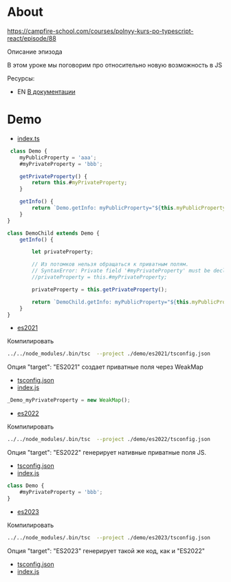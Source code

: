 # About

https://campfire-school.com/courses/polnyy-kurs-po-typescript-react/episode/88

Описание эпизода

В этом уроке мы поговорим про относительно новую возможность в JS

Ресурсы:

* EN [В документации](https://developer.mozilla.org/en-US/docs/Web/JavaScript/Reference/Classes/Private_properties)

# Demo

* [index.ts](demo/index.ts[demo-js.js](demo/demo-js.js))

```js
 class Demo {
    myPublicProperty = 'aaa';
    #myPrivateProperty = 'bbb';

    getPrivateProperty() {
        return this.#myPrivateProperty;
    }

    getInfo() {
        return `Demo.getInfo: myPublicProperty="${this.myPublicProperty}"; myPrivateProperty="${this.#myPrivateProperty}"`;
    }
}

class DemoChild extends Demo {
    getInfo() {

        let privateProperty;

        // Из потомков нельзя обращаться к приватным полям.
        // SyntaxError: Private field '#myPrivateProperty' must be declared in an enclosing class
        //privateProperty = this.#myPrivateProperty;

        privateProperty = this.getPrivateProperty();

        return `DemoChild.getInfo: myPublicProperty="${this.myPublicProperty}"; getPrivateProperty="${privateProperty}"`;
    }
}
```

* [es2021](demo/es2021)

Компилировать

```bash
../../node_modules/.bin/tsc  --project ./demo/es2021/tsconfig.json
```

Опция "target": "ES2021" создает приватные поля через WeakMap

* [tsconfig.json](demo/es2021/tsconfig.json)
* [index.js](demo/es2021/index.js)

```js
_Demo_myPrivateProperty = new WeakMap();
```

* [es2022](demo/es2022)

Компилировать

```bash
../../node_modules/.bin/tsc  --project ./demo/es2022/tsconfig.json
```

Опция "target": "ES2022" генерирует нативные приватные поля JS.

* [tsconfig.json](demo/es2022/tsconfig.json)
* [index.js](demo/es2022/index.js)

```js
class Demo {
    #myPrivateProperty = 'bbb';
}
```

* [es2023](demo/es2023)

Компилировать

```bash
../../node_modules/.bin/tsc  --project ./demo/es2023/tsconfig.json
```

Опция "target": "ES2023" генерирует такой же код, как и "ES2022"

* [tsconfig.json](demo/es2023/tsconfig.json)
* [index.js](demo/es2023/index.js)
